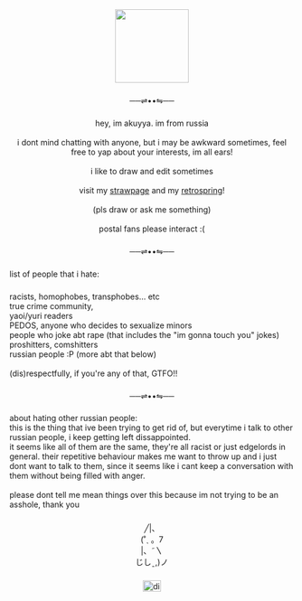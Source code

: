 <div align="center">
  <img height="130" src="https://media.tenor.com/ckvwQ2JeozsAAAAj/yellow-spinning-banana.gif"  />
</div>

###

<p align="center">──⇌••⇋──</p>

###

<p align="center">hey, im akuyya. im from russia<br><br> i dont mind chatting with anyone, but i may be awkward sometimes, feel free to yap about your interests, im all ears!<br><br>i like to draw and edit sometimes<br><br>visit my <a href="https://akuyyaa.straw.page/">strawpage</a> and my <a href="https://retrospring.net/@akuyya">retrospring</a>!<br><br>(pls draw or ask me something)<br><br>postal fans please interact :(</p>

###

<p align="center">──⇌••⇋──</p>

###

<p align="left">list of people that i hate:</p>

###

<p align="left">racists, homophobes, transphobes... etc<br>true crime community,<br>yaoi/yuri readers<br>PEDOS, anyone who decides to sexualize minors<br>people who joke abt rape (that includes the "im gonna touch you" jokes)<br>proshitters, comshitters<br>russian people :P (more abt that below)<br><br>(dis)respectfully, if you're any of that, GTFO!!</p>

###

<p align="center">──⇌••⇋──</p>

###

<p align="left">about hating other russian people:<br>this is the thing that ive been trying to get rid of, but everytime i talk to other russian people, i keep getting left dissappointed.<br>it seems like all of them are the same, they're all racist or just edgelords in general. their repetitive behaviour makes me want to throw up and i just dont want to talk to them, since it seems like i cant keep a conversation with them without being filled with anger. <br><br>please dont tell me mean things over this because im not trying to be an asshole, thank you</p>

###

<p align="center">╱|、<br>                          (˚ˎ 。7  <br>                           |、˜〵          <br>                          じしˍ,)ノ</p>

###

<div align="center">
  <a href="https://discord.com/users/1068110505375432775" target="_blank">
    <img src="https://raw.githubusercontent.com/maurodesouza/profile-readme-generator/master/src/assets/icons/social/discord/default.svg" width="32" height="20" alt="discord logo"  />
  </a>
</div>

###
